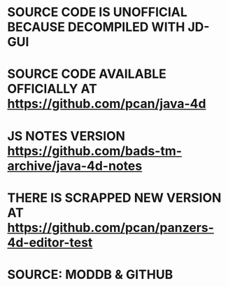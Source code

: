 # SOURCE CODE IS UNOFFICIAL BECAUSE DECOMPILED WITH JD-GUI

# SOURCE CODE AVAILABLE OFFICIALLY AT https://github.com/pcan/java-4d
# JS NOTES VERSION https://github.com/bads-tm-archive/java-4d-notes
# THERE IS SCRAPPED NEW VERSION AT https://github.com/pcan/panzers-4d-editor-test

# SOURCE: MODDB & GITHUB
